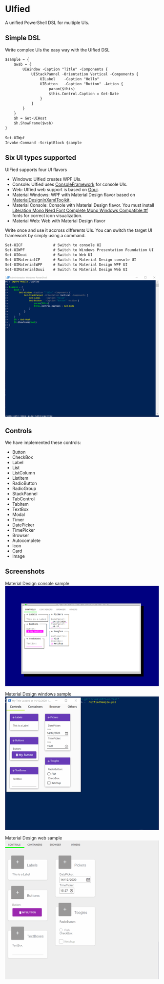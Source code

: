 # UIfied

A unified PowerShell DSL for multiple UIs.

## Simple DSL

Write complex UIs the easy way with the UIfied DSL

    $sample = {
        $wsb = {
            UIWindow -Caption "Title" -Components {
                UIStackPannel -Orientation Vertical -Components {
                    UILabel    -Caption "Hello"
                    UIButton   -Caption "Button" -Action {
                        param($this)
                        $this.Control.Caption = Get-Date
                    }
                }
            }
        }
        $h = Get-UIHost
        $h.ShowFrame($wsb)
    }

    Set-UIWpf
    Invoke-Command -ScriptBlock $sample

## Six UI types supported

UIFied supports four UI flavors

- Windows: UIfied creates WPF UIs.
- Console: UIfied uses [ConsoleFramework](https://github.com/elw00d/consoleframework) for console UIs.
- Web: UIfied web support is based on [Ooui](https://github.com/praeclarum/Ooui).
- Material Windows: WPF with Material Design flavor based on [MaterialDesignInXamlToolkit](https://github.com/MaterialDesignInXAML/MaterialDesignInXamlToolkit).
- Material Console: Console with Material Design flavor. You must install [Literation Mono Nerd Font Complete Mono Windows Compatible.ttf](https://github.com/ryanoasis/nerd-fonts) fonts for correct icon visualization.
- Material Web: Web with Material Design flavor

Write once and use it accross differents UIs. You can switch the target UI framework by simply using a command.

    Set-UICF              # Switch to console UI
    Set-UIWPF             # Switch to Windows Presentation Foundation UI
    Set-UIOoui            # Switch to Web UI
    Set-UIMaterialCF      # Switch to Material Design console UI
    Set-UIMaterialWPF     # Switch to Material Design WPF UI
    Set-UIMaterialOoui    # Switch to Material Design Web UI

![A simple sample running on different UIs](UIfied.Test/SimpleTest.gif)

## Controls

We have implemented these controls:

- Button
- CheckBox
- Label
- List
- ListColumn
- ListItem
- RadioButton
- RadioGroup
- StackPannel
- TabControl
- TabItem
- TextBox
- Modal
- Timer
- DatePicker
- TimePicker
- Browser
- Autocomplete
- Icon
- Card
- Image

## Screenshots

Material Design console sample
![Material Design console sample](UIfied.Test/MaterialCF.gif)

Material Design windows sample
![Material Design windows sample](UIfied.Test/MaterialWPF.gif)

Material Design web sample
![Material Design web sample](UIfied.Test/MaterialOoui.gif)
